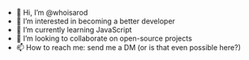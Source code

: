 - 👋 Hi, I’m @whoisarod
- 👀 I’m interested in becoming a better developer
- 🌱 I’m currently learning JavaScript
- 💞️ I’m looking to collaborate on open-source projects
- 📫 How to reach me: send me a DM (or is that even possible here?)

<!---
whoisarod/whoisarod is a ✨ special ✨ repository because its `README.md` (this file) appears on your GitHub profile.
You can click the Preview link to take a look at your changes.
--->
